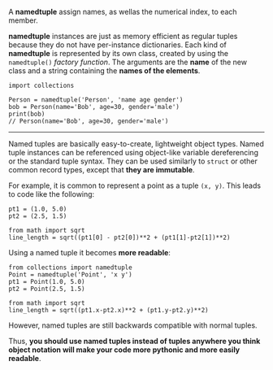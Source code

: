 A __namedtuple__ assign names, as wellas the numerical index, to each member.

__namedtuple__ instances are just as memory efficient as regular tuples because they do not have per-instance dictionaries. Each kind of __namedtuple__ is represented by its own class, created by using the `namedtuple()` *factory function*. The arguments are the **name** of the new class and a string containing the **names of the elements**.

```
import collections

Person = namedtuple('Person', 'name age gender')
bob = Person(name='Bob', age=30, gender='male')
print(bob)
// Person(name='Bob', age=30, gender='male')
```

---

Named tuples are basically easy-to-create, lightweight object types. Named tuple instances can be referenced using object-like variable dereferencing or the standard tuple syntax. They can be used similarly to `struct` or other common record types, except that **they are immutable**.

For example, it is common to represent a point as a tuple `(x, y)`. This leads to code like the following:

```
pt1 = (1.0, 5.0)
pt2 = (2.5, 1.5)

from math import sqrt
line_length = sqrt((pt1[0] - pt2[0])**2 + (pt1[1]-pt2[1])**2)
```
Using a named tuple it becomes **more readable**:
```
from collections import namedtuple
Point = namedtuple('Point', 'x y')
pt1 = Point(1.0, 5.0)
pt2 = Point(2.5, 1.5)

from math import sqrt
line_length = sqrt((pt1.x-pt2.x)**2 + (pt1.y-pt2.y)**2)
```

However, named tuples are still backwards compatible with normal tuples.

Thus, **you should use named tuples instead of tuples anywhere you think object notation will make your code more pythonic and more easily readable**.